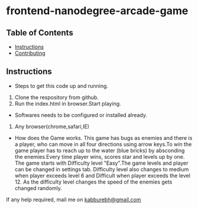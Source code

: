 frontend-nanodegree-arcade-game
===============================

## Table of Contents

* [Instructions](#instructions)
* [Contributing](#contributing)

## Instructions

* Steps to get this code up and running.
1. Clone the respository from github.
2. Run the index.html in browser.Start playing.

* Softwares needs to be configured or installed already.
1. Any browser(chrome,safari,IE)

* How does the Game works.
This game has bugs as enemies and there is a player, who can move in all four directions using arrow keys.To win the game player has to reach up to the water (blue bricks) by absconding the enemies.Every time player wins, scores star and levels up by one.
The game starts with Difficulty level "Easy".The game levels and player can be changed in settings tab.
Difficulty level also changes to medium when player exceeds level 6 and Difficult when player exceeds the level 12.
As the difficulty level changes the speed of the enemies gets changed randomly.

If any help required, mail me on kabburebh@gmail.com
